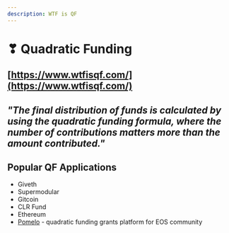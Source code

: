 ```yaml
---
description: WTF is QF
---
```


# ❣ Quadratic Funding

## [https://www.wtfisqf.com/](https://www.wtfisqf.com/)

## _"The final distribution of funds is calculated by using the quadratic funding formula, where the number of contributions matters more than the amount contributed."_



## Popular QF Applications

* Giveth
* Supermodular
* Gitcoin
* CLR Fund
* Ethereum
* [Pomelo](https://pomelo.io/) - quadratic funding grants platform for EOS community
